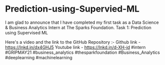 # Prediction-using-Supervied-ML
I am glad to announce that I have completed my first task as a Data Science & Business Analytics Intern at The Sparks Foundation.
Task 1: Prediction using Supervised ML

Here's a video and the link to the GitHub Repository :-
Github link - https://lnkd.in/dx4GHJ5
Youtube link - https://lnkd.in/d-XH-jd
#intern #GRIPMAY21 #business_analytics #thesparkfoundation
#Business_Analytics #deeplearning #machinelearning
